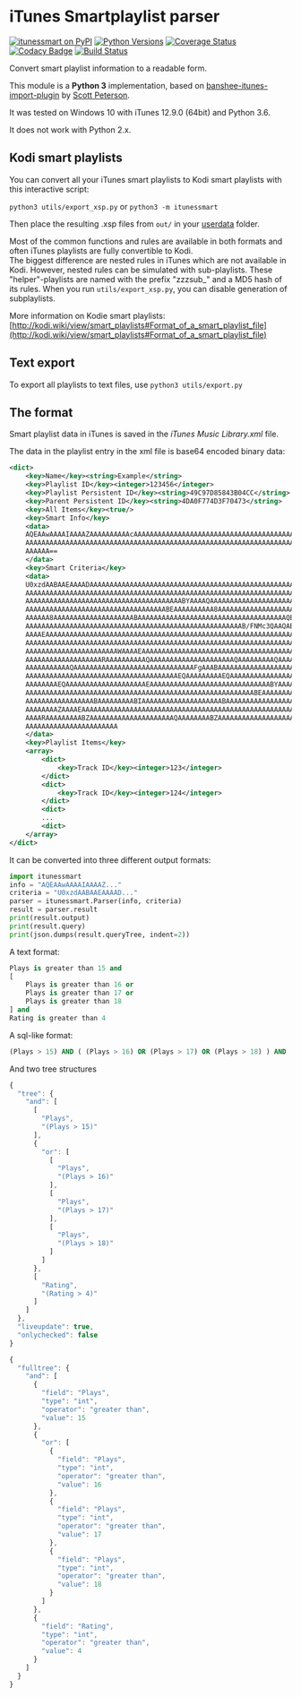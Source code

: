 iTunes Smartplaylist parser
===========================

[![itunessmart on PyPI](https://img.shields.io/pypi/v/itunessmart.svg)](https://pypi.org/project/itunessmart/)
[![Python Versions](https://img.shields.io/pypi/pyversions/itunessmart.svg)](https://pypi.python.org/pypi/itunessmart)
[![Coverage Status](https://coveralls.io/repos/github/cvzi/itunes_smartplaylist/badge.svg?branch=master)](https://coveralls.io/github/cvzi/itunes_smartplaylist?branch=master)
[![Codacy Badge](https://api.codacy.com/project/badge/Grade/479adb4cc1eb4f6d8a5e9e193d676338)](https://www.codacy.com/app/cvzi/itunes_smartplaylist?utm_source=github.com&amp;utm_medium=referral&amp;utm_content=cvzi/itunes_smartplaylist&amp;utm_campaign=Badge_Grade)
[![Build Status](https://travis-ci.org/cvzi/itunes_smartplaylist.svg?branch=master)](https://travis-ci.org/cvzi/itunes_smartplaylist)

Convert smart playlist information to a readable form.

This module is a **Python 3** implementation, based on [banshee-itunes-import-plugin](https://code.google.com/archive/p/banshee-itunes-import-plugin/) by [Scott Peterson](https://github.com/lunchtimemama).

It was tested on Windows 10 with iTunes 12.9.0 (64bit) and Python 3.6.

It does not work with Python 2.x.

Kodi smart playlists
--------------------

You can convert all your iTunes smart playlists to Kodi smart playlists with this interactive script: 

`python3 utils/export_xsp.py` or `python3 -m itunessmart`

Then place the resulting .xsp files from `out/` in your [userdata](http://kodi.wiki/view/Userdata) folder.  

Most of the common functions and rules are available in both formats and often iTunes playlists are fully convertible to Kodi.  
The biggest difference are nested rules in iTunes which are not available in Kodi. 
However, nested rules can be simulated with sub-playlists. These "helper"-playlists are named with the prefix "zzzsub_" and a MD5 hash of its rules. 
When you run `utils/export_xsp.py`, you can disable generation of subplaylists.  

More information on Kodie smart playlists:  
[http://kodi.wiki/view/smart_playlists#Format_of_a_smart_playlist_file](http://kodi.wiki/view/smart_playlists#Format_of_a_smart_playlist_file)

Text export
-----------

To export all playlists to text files, use `python3 utils/export.py`  

The format
----------

Smart playlist data in iTunes is saved in the *iTunes Music Library.xml* file.

The data in the playlist entry in the xml file is base64 encoded binary data:
```xml
<dict>
	<key>Name</key><string>Example</string>
	<key>Playlist ID</key><integer>123456</integer>
	<key>Playlist Persistent ID</key><string>49C97D85843B04CC</string>
	<key>Parent Persistent ID</key><string>4DA0F774D3F70473</string>
	<key>All Items</key><true/>
	<key>Smart Info</key>
	<data>
	AQEAAwAAAAIAAAAZAAAAAAAAAAcAAAAAAAAAAAAAAAAAAAAAAAAAAAAAAAAAAAAAAAAAAAAA
	AAAAAAAAAAAAAAAAAAAAAAAAAAAAAAAAAAAAAAAAAAAAAAAAAAAAAAAAAAAAAAAAAAAAAAAA
	AAAAAA==
	</data>
	<key>Smart Criteria</key>
	<data>
	U0xzdAABAAEAAAADAAAAAAAAAAAAAAAAAAAAAAAAAAAAAAAAAAAAAAAAAAAAAAAAAAAAAAAAA
	AAAAAAAAAAAAAAAAAAAAAAAAAAAAAAAAAAAAAAAAAAAAAAAAAAAAAAAAAAAAAAAAAAAAAAAAA
	AAAAAAAAAAAAAAAAAAAAAAAAAAAAAAAAAAAAAAABYAAAAQAAAAAAAAAAAAAAAAAAAAAAAAAAA
	AAAAAAAAAAAAAAAAAAAAAAAAAAAAAAAAAAABEAAAAAAAAAA8AAAAAAAAAAAAAAAAAAAABAAAA
	AAAAAA8AAAAAAAAAAAAAAAAAAAABAAAAAAAAAAAAAAAAAAAAAAAAAAAAAAAAAAAAAQEAAAAAA
	AAAAAAAAAAAAAAAAAAAAAAAAAAAAAAAAAAAAAAAAAAAAAAAAAAAAAAB/FNMc3QAAQABAAAAAw
	AAAAEAAAAAAAAAAAAAAAAAAAAAAAAAAAAAAAAAAAAAAAAAAAAAAAAAAAAAAAAAAAAAAAAAAAA
	AAAAAAAAAAAAAAAAAAAAAAAAAAAAAAAAAAAAAAAAAAAAAAAAAAAAAAAAAAAAAAAAAAAAAAAAA
	AAAAAAAAAAAAAAAAAAAAAAAWAAAAEAAAAAAAAAAAAAAAAAAAAAAAAAAAAAAAAAAAAAAAAAAAA
	AAAAAAAAAAAAAAAAAAARAAAAAAAAAAQAAAAAAAAAAAAAAAAAAAAAQAAAAAAAAAQAAAAAAAAAA
	AAAAAAAAAAAQAAAAAAAAAAAAAAAAAAAAAAAAAAAAAAFgAAABAAAAAAAAAAAAAAAAAAAAAAAAA
	AAAAAAAAAAAAAAAAAAAAAAAAAAAAAAAAAAAAAAEQAAAAAAAAAEQAAAAAAAAAAAAAAAAAAAAEA
	AAAAAAAAEQAAAAAAAAAAAAAAAAAAAAEAAAAAAAAAAAAAAAAAAAAAAAAAAAAAABYAAAAQAAAAA
	AAAAAAAAAAAAAAAAAAAAAAAAAAAAAAAAAAAAAAAAAAAAAAAAAAAAAAAAABEAAAAAAAAABIAAA
	AAAAAAAAAAAAAAAAABAAAAAAAAABIAAAAAAAAAAAAAAAAAAAABAAAAAAAAAAAAAAAAAAAAAAA
	AAAAAAAAZAAAAEAAAAAAAAAAAAAAAAAAAAAAAAAAAAAAAAAAAAAAAAAAAAAAAAAAAAAAAAAAA
	AAAARAAAAAAAAABZAAAAAAAAAAAAAAAAAAAAAQAAAAAAAABZAAAAAAAAAAAAAAAAAAAAAQAAA
	AAAAAAAAAAAAAAAAAAAAAAA
	</data>
	<key>Playlist Items</key>
	<array>
		<dict>
			<key>Track ID</key><integer>123</integer>
		</dict>
		<dict>
			<key>Track ID</key><integer>124</integer>
		</dict>
		<dict>
		...
		<dict>
	</array>
</dict>

```
It can be converted into three different output formats:
```python
import itunessmart
info = "AQEAAwAAAAIAAAAZ..."
criteria = "U0xzdAABAAEAAAAD..."
parser = itunessmart.Parser(info, criteria)
result = parser.result
print(result.output)
print(result.query)
print(json.dumps(result.queryTree, indent=2))
```

A text format:

```python
Plays is greater than 15 and
[
	Plays is greater than 16 or
	Plays is greater than 17 or
	Plays is greater than 18
] and
Rating is greater than 4
```

A sql-like format:

```sql
(Plays > 15) AND ( (Plays > 16) OR (Plays > 17) OR (Plays > 18) ) AND (Rating > 4)
```

And two tree structures
```javascript
{
  "tree": {
    "and": [
      [
        "Plays",
        "(Plays > 15)"
      ],
      {
        "or": [
          [
            "Plays",
            "(Plays > 16)"
          ],
          [
            "Plays",
            "(Plays > 17)"
          ],
          [
            "Plays",
            "(Plays > 18)"
          ]
        ]
      },
      [
        "Rating",
        "(Rating > 4)"
      ]
    ]
  },
  "liveupdate": true,
  "onlychecked": false
}
```  

```javascript
{
  "fulltree": {
    "and": [
      {
        "field": "Plays",
        "type": "int",
        "operator": "greater than",
        "value": 15
      },
      {
        "or": [
          {
            "field": "Plays",
            "type": "int",
            "operator": "greater than",
            "value": 16
          },
          {
            "field": "Plays",
            "type": "int",
            "operator": "greater than",
            "value": 17
          },
          {
            "field": "Plays",
            "type": "int",
            "operator": "greater than",
            "value": 18
          }
        ]
      },
      {
        "field": "Rating",
        "type": "int",
        "operator": "greater than",
        "value": 4
      }
    ]
  }
}
```
